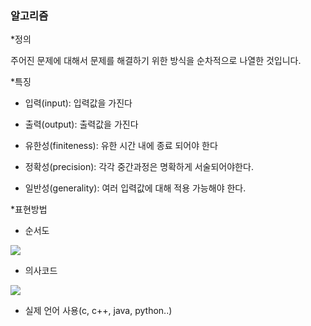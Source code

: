 
### 알고리즘


*정의

주어진 문제에 대해서 문제를 해결하기 위한 방식을 순차적으로 나열한 것입니다.

*특징

- 입력(input): 입력값을 가진다

- 출력(output): 출력값을 가진다

- 유한성(finiteness): 유한 시간 내에 종료 되어야 한다

- 정확성(precision): 각각 중간과정은 명확하게 서술되어야한다.

- 일반성(generality): 여러 입력값에 대해 적용 가능해야 한다.

*표현방법

- 순서도

![](https://velog.velcdn.com/images/qsdcfd/post/02ccc439-75ce-40c1-91a2-7f96aa7b46dc/image.png)

- 의사코드

![](https://velog.velcdn.com/images/qsdcfd/post/18830565-fab6-474d-9f05-95a46112fa15/image.png)


- 실제 언어 사용(c, c++, java, python..)
